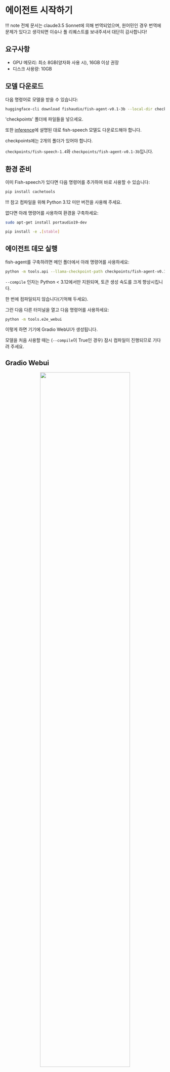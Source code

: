 # 에이전트 시작하기

!!! note
    전체 문서는 claude3.5 Sonnet에 의해 번역되었으며, 원어민인 경우 번역에 문제가 있다고 생각되면 이슈나 풀 리퀘스트를 보내주셔서 대단히 감사합니다!

## 요구사항

- GPU 메모리: 최소 8GB(양자화 사용 시), 16GB 이상 권장
- 디스크 사용량: 10GB

## 모델 다운로드

다음 명령어로 모델을 받을 수 있습니다:

```bash
huggingface-cli download fishaudio/fish-agent-v0.1-3b --local-dir checkpoints/fish-agent-v0.1-3b
```

'checkpoints' 폴더에 파일들을 넣으세요.

또한 [inference](inference.md)에 설명된 대로 fish-speech 모델도 다운로드해야 합니다.

checkpoints에는 2개의 폴더가 있어야 합니다.

`checkpoints/fish-speech-1.4`와 `checkpoints/fish-agent-v0.1-3b`입니다.

## 환경 준비

이미 Fish-speech가 있다면 다음 명령어를 추가하여 바로 사용할 수 있습니다:
```bash
pip install cachetools
```

!!! 참고
    컴파일을 위해 Python 3.12 미만 버전을 사용해 주세요.

없다면 아래 명령어를 사용하여 환경을 구축하세요:

```bash
sudo apt-get install portaudio19-dev

pip install -e .[stable]
```

## 에이전트 데모 실행

fish-agent를 구축하려면 메인 폴더에서 아래 명령어를 사용하세요:

```bash
python -m tools.api --llama-checkpoint-path checkpoints/fish-agent-v0.1-3b/ --mode agent --compile
```

`--compile` 인자는 Python < 3.12에서만 지원되며, 토큰 생성 속도를 크게 향상시킵니다.

한 번에 컴파일되지 않습니다(기억해 두세요).

그런 다음 다른 터미널을 열고 다음 명령어를 사용하세요:

```bash
python -m tools.e2e_webui
```

이렇게 하면 기기에 Gradio WebUI가 생성됩니다.

모델을 처음 사용할 때는 (`--compile`이 True인 경우) 잠시 컴파일이 진행되므로 기다려 주세요.

## Gradio Webui
<p align="center">
   <img src="../../assets/figs/agent_gradio.png" width="75%">
</p>

즐거운 시간 되세요!

## 성능

테스트 결과, 4060 노트북은 겨우 실행되며 매우 부하가 큰 상태로, 초당 약 8토큰 정도만 처리합니다. 4090은 컴파일 상태에서 초당 약 95토큰을 처리하며, 이것이 저희가 권장하는 사양입니다.

# 에이전트 소개

이 데모는 초기 알파 테스트 버전으로, 추론 속도 최적화가 필요하며 수정해야 할 버그가 많이 있습니다. 버그를 발견하거나 수정하고 싶으시다면 이슈나 풀 리퀘스트를 보내주시면 매우 감사하겠습니다.
